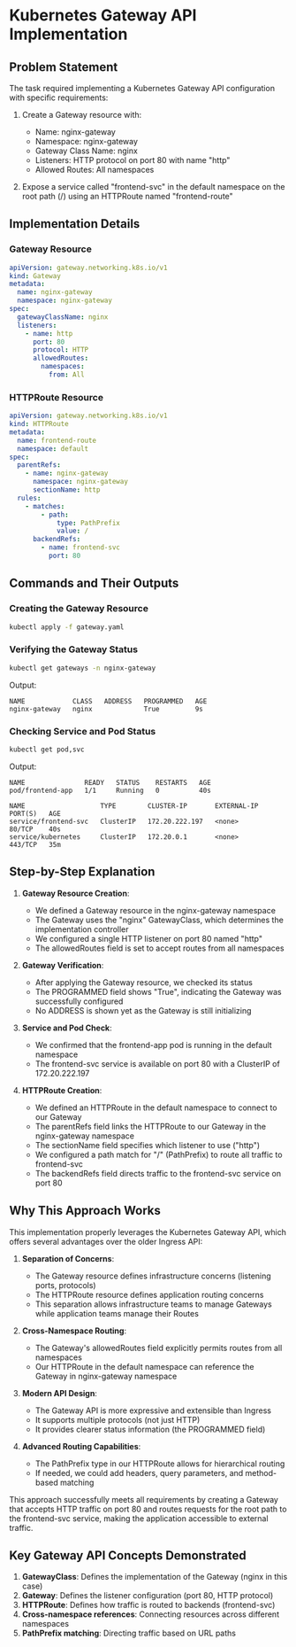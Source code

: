 # Kubernetes Gateway API Implementation

## Problem Statement

The task required implementing a Kubernetes Gateway API configuration with specific requirements:

1. Create a Gateway resource with:

   - Name: nginx-gateway
   - Namespace: nginx-gateway
   - Gateway Class Name: nginx
   - Listeners: HTTP protocol on port 80 with name "http"
   - Allowed Routes: All namespaces

2. Expose a service called "frontend-svc" in the default namespace on the root path (/) using an HTTPRoute named "frontend-route"

## Implementation Details

### Gateway Resource

```yaml
apiVersion: gateway.networking.k8s.io/v1
kind: Gateway
metadata:
  name: nginx-gateway
  namespace: nginx-gateway
spec:
  gatewayClassName: nginx
  listeners:
    - name: http
      port: 80
      protocol: HTTP
      allowedRoutes:
        namespaces:
          from: All
```

### HTTPRoute Resource

```yaml
apiVersion: gateway.networking.k8s.io/v1
kind: HTTPRoute
metadata:
  name: frontend-route
  namespace: default
spec:
  parentRefs:
    - name: nginx-gateway
      namespace: nginx-gateway
      sectionName: http
  rules:
    - matches:
        - path:
            type: PathPrefix
            value: /
      backendRefs:
        - name: frontend-svc
          port: 80
```

## Commands and Their Outputs

### Creating the Gateway Resource

```bash
kubectl apply -f gateway.yaml
```

### Verifying the Gateway Status

```bash
kubectl get gateways -n nginx-gateway
```

Output:

```
NAME            CLASS   ADDRESS   PROGRAMMED   AGE
nginx-gateway   nginx             True         9s
```

### Checking Service and Pod Status

```bash
kubectl get pod,svc
```

Output:

```
NAME               READY   STATUS    RESTARTS   AGE
pod/frontend-app   1/1     Running   0          40s

NAME                   TYPE        CLUSTER-IP       EXTERNAL-IP   PORT(S)   AGE
service/frontend-svc   ClusterIP   172.20.222.197   <none>        80/TCP    40s
service/kubernetes     ClusterIP   172.20.0.1       <none>        443/TCP   35m
```

## Step-by-Step Explanation

1. **Gateway Resource Creation**:

   - We defined a Gateway resource in the nginx-gateway namespace
   - The Gateway uses the "nginx" GatewayClass, which determines the implementation controller
   - We configured a single HTTP listener on port 80 named "http"
   - The allowedRoutes field is set to accept routes from all namespaces

2. **Gateway Verification**:

   - After applying the Gateway resource, we checked its status
   - The PROGRAMMED field shows "True", indicating the Gateway was successfully configured
   - No ADDRESS is shown yet as the Gateway is still initializing

3. **Service and Pod Check**:

   - We confirmed that the frontend-app pod is running in the default namespace
   - The frontend-svc service is available on port 80 with a ClusterIP of 172.20.222.197

4. **HTTPRoute Creation**:
   - We defined an HTTPRoute in the default namespace to connect to our Gateway
   - The parentRefs field links the HTTPRoute to our Gateway in the nginx-gateway namespace
   - The sectionName field specifies which listener to use ("http")
   - We configured a path match for "/" (PathPrefix) to route all traffic to frontend-svc
   - The backendRefs field directs traffic to the frontend-svc service on port 80

## Why This Approach Works

This implementation properly leverages the Kubernetes Gateway API, which offers several advantages over the older Ingress API:

1. **Separation of Concerns**:

   - The Gateway resource defines infrastructure concerns (listening ports, protocols)
   - The HTTPRoute resource defines application routing concerns
   - This separation allows infrastructure teams to manage Gateways while application teams manage their Routes

2. **Cross-Namespace Routing**:

   - The Gateway's allowedRoutes field explicitly permits routes from all namespaces
   - Our HTTPRoute in the default namespace can reference the Gateway in nginx-gateway namespace

3. **Modern API Design**:

   - The Gateway API is more expressive and extensible than Ingress
   - It supports multiple protocols (not just HTTP)
   - It provides clearer status information (the PROGRAMMED field)

4. **Advanced Routing Capabilities**:
   - The PathPrefix type in our HTTPRoute allows for hierarchical routing
   - If needed, we could add headers, query parameters, and method-based matching

This approach successfully meets all requirements by creating a Gateway that accepts HTTP traffic on port 80 and routes requests for the root path to the frontend-svc service, making the application accessible to external traffic.

## Key Gateway API Concepts Demonstrated

1. **GatewayClass**: Defines the implementation of the Gateway (nginx in this case)
2. **Gateway**: Defines the listener configuration (port 80, HTTP protocol)
3. **HTTPRoute**: Defines how traffic is routed to backends (frontend-svc)
4. **Cross-namespace references**: Connecting resources across different namespaces
5. **PathPrefix matching**: Directing traffic based on URL paths
